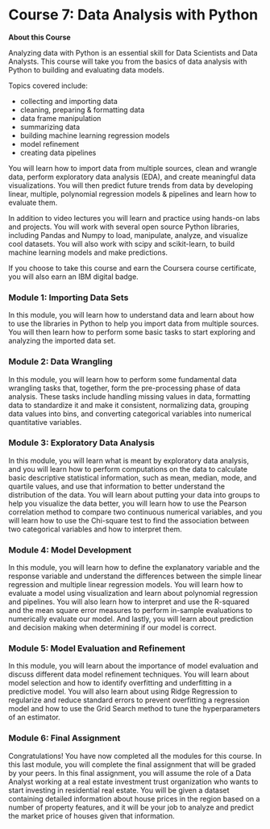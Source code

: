 # Course 7: Data Analysis with Python

**About this Course**

Analyzing data with Python is an essential skill for Data Scientists and Data Analysts. This course will take you from the basics of data analysis with Python to building and evaluating data models.  

 Topics covered include:  
- collecting and importing data 
- cleaning, preparing & formatting data 
- data frame manipulation 
- summarizing data 
- building machine learning regression models 
- model refinement 
- creating data pipelines 

You will learn how to import data from multiple sources, clean and wrangle data, perform exploratory data analysis (EDA), and create meaningful data visualizations. You will then predict future trends from data by developing linear, multiple, polynomial regression models & pipelines and learn how to evaluate them.  

In addition to video lectures you will learn and practice using hands-on labs and projects. You will work with several open source Python libraries, including Pandas and Numpy to load, manipulate, analyze, and visualize cool datasets. You will also work with scipy and scikit-learn, to build machine learning models and make predictions.  

If you choose to take this course and earn the Coursera course certificate, you will also earn an IBM digital badge.

### Module 1: Importing Data Sets
In this module, you will learn how to understand data and learn about how to use the libraries in Python to help you import data from multiple sources. You will then learn how to perform some basic tasks to start exploring and analyzing the imported data set.

### Module 2: Data Wrangling
In this module, you will learn how to perform some fundamental data wrangling tasks that, together, form the pre-processing phase of data analysis. These tasks include handling missing values in data, formatting data to standardize it and make it consistent, normalizing data, grouping data values into bins, and converting categorical variables into numerical quantitative variables.

### Module 3: Exploratory Data Analysis
In this module, you will learn what is meant by exploratory data analysis, and you will learn how to perform computations on the data to calculate basic descriptive statistical information, such as mean, median, mode, and quartile values, and use that information to better understand the distribution of the data. You will learn about putting your data into groups to help you visualize the data better, you will learn how to use the Pearson correlation method to compare two continuous numerical variables, and you will learn how to use the Chi-square test to find the association between two categorical variables and how to interpret them.

### Module 4: Model Development
In this module, you will learn how to define the explanatory variable and the response variable and understand the differences between the simple linear regression and multiple linear regression models. You will learn how to evaluate a model using visualization and learn about polynomial regression and pipelines. You will also learn how to interpret and use the R-squared and the mean square error measures to perform in-sample evaluations to numerically evaluate our model. And lastly, you will learn about prediction and decision making when determining if our model is correct.

### Module 5: Model Evaluation and Refinement
In this module, you will learn about the importance of model evaluation and discuss different data model refinement techniques. You will learn about model selection and how to identify overfitting and underfitting in a predictive model. You will also learn about using Ridge Regression to regularize and reduce standard errors to prevent overfitting a regression model and how to use the Grid Search method to tune the hyperparameters of an estimator.

### Module 6: Final Assignment
Congratulations! You have now completed all the modules for this course. In this last module, you will complete the final assignment that will be graded by your peers. In this final assignment, you will assume the role of a Data Analyst working at a real estate investment trust organization who wants to start investing in residential real estate. You will be given a dataset containing detailed information about house prices in the region based on a number of property features, and it will be your job to analyze and predict the market price of houses given that information.

